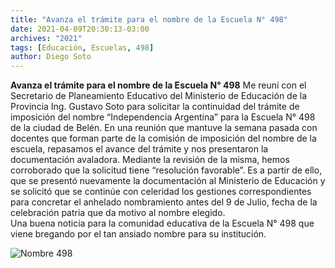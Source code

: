 ```yaml
---
title: "Avanza el trámite para el nombre de la Escuela N° 498"
date: 2021-04-09T20:30:13-03:00
archives: "2021"
tags: [Educación, Escuelas, 498]
author: Diego Soto
---
```

**Avanza el trámite para el nombre de la Escuela N° 498**
Me reuní con el Secretario de Planeamiento Educativo del Ministerio de Educación de la Provincia Ing. Gustavo Soto para solicitar la continuidad del trámite de imposición del nombre “Independencia Argentina” para la Escuela N° 498 de la ciudad de Belén. 
En una reunión que mantuve la semana pasada con docentes que forman parte de la comisión de imposición del nombre de la escuela, repasamos el avance del trámite y nos presentaron la documentación avaladora. Mediante la revisión de la misma, hemos corroborado que la solicitud tiene “resolución favorable”. Es a partir de ello, que se presentó nuevamente la documentación al Ministerio de Educación y se solicitó que se continúe con celeridad los gestiones correspondientes para concretar el anhelado nombramiento antes del 9 de Julio, fecha de la celebración patria que da motivo al nombre elegido.  
Una buena noticia para la comunidad educativa de la Escuela N° 498 que viene bregando por el tan ansiado nombre para su institución.

![Nombre 498](/img/Nombre498.jpg)